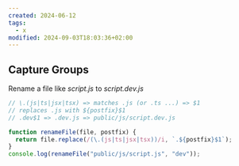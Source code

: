```yaml
---
created: 2024-06-12
tags:
  - x
modified: 2024-09-03T18:03:36+02:00
---
```

## Capture Groups 

Rename a file like _script.js_ to _script.dev.js_

```js
// \.(js|ts|jsx|tsx) => matches .js (or .ts ...) => $1
// replaces .js with ${postfix}$1
// .dev$1 => .dev.js => public/js/script.dev.js

function renameFile(file, postfix) {
  return file.replace(/(\.(js|ts|jsx|tsx))/i, `.${postfix}$1`);
}
console.log(renameFile("public/js/script.js", "dev"));
```